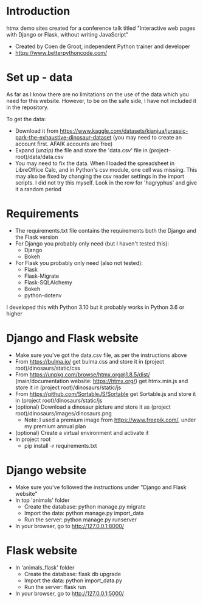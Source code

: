 # Introduction
htmx demo sites created for a conference talk titled "Interactive web pages with Django or Flask, without writing JavaScript"

- Created by Coen de Groot, independent Python trainer and developer
- https://www.betterpythoncode.com/

# Set up - data
As far as I know there are no limitations on the use of the data which you need for this website. However, to be on the safe side, I have not included it in the repository.

To get the data:
- Download it from https://www.kaggle.com/datasets/kjanjua/jurassic-park-the-exhaustive-dinosaur-dataset (you may need to create an account first. AFAIK accounts are free)
- Expand (unzip) the file and store the 'data.csv' file in (project-root)/data/data.csv
- You may need to fix the data. When I loaded the spreadsheet in LibreOffice Calc, and in Python's csv module, one cell was missing. This may also be fixed by changing the csv reader settings in the import scripts. I did not try this myself. Look in the row for 'hagryphus' and give it a random period

# Requirements
- The requirements.txt file contains the requirements both the Django and the Flask version
- For Django you probably only need (but I haven't tested this):
  - Django
  - Bokeh
- For Flask you probably only need (also not tested):
  - Flask 
  - Flask-Migrate
  - Flask-SQLAlchemy
  - Bokeh
  - python-dotenv

I developed this with Python 3.10 but it probably works in Python 3.6 or higher

# Django and Flask website
- Make sure you've got the data.csv file, as per the instructions above
- From https://bulma.io/ get bulma.css and store it in (project root)/dinosaurs/static/css
- From https://unpkg.com/browse/htmx.org@1.8.5/dist/ (main/documentation website: https://htmx.org/) get htmx.min.js and store it in (project root)/dinosaurs/static/js
- From https://github.com/SortableJS/Sortable get Sortable.js and store it in (project root)/dinosaurs/static/js
- (optional) Download a dinosaur picture and store it as (project root)/dinosaurs/images/dinosaurs.png
  - Note: I used a premium image from https://www.freepik.com/, under my premium annual plan
- (optional) Create a virtual environment and activate it
- In project root
  - pip install -r requirements.txt

# Django website
- Make sure you've followed the instructions under "Django and Flask website"
- In top 'animals' folder
  - Create the database: python manage.py migrate
  - Import the data: python manage.py import_data
  - Run the server: python manage.py runserver
- In your browser, go to http://127.0.0.1:8000/

# Flask website
- In 'animals_flask' folder
  - Create the database: flask db upgrade
  - Import the data: python import_data.py 
  - Run the server: flask run
- In your browser, go to http://127.0.0.1:5000/
